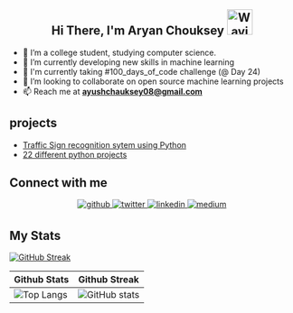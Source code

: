 <h2 align="center">
    Hi There, I'm Aryan Chouksey
    <img src="https://raw.githubusercontent.com/nixin72/nixin72/master/wave.gif" 
         alt="Waving hand animated gif"
         height="45"
         width="45" />
</h3>


- 🔭 I’m a college student, studying computer science.
- 🌱 I’m currently developing new skills in machine learning
- 🤞 I'm currently taking #100_days_of_code challenge (@ Day 24)
- 👯 I’m looking to collaborate on open source machine learning projects 
- 📫 Reach me at **ayushchauksey08@gmail.com**

## projects
* [Traffic Sign recognition sytem using Python](https://github.com/Dunno-Ikigai/Traffic-sign-recognition)
* [22 different python projects](https://github.com/MrNoBody86/100-Days-of-Code)

## Connect with me  
<div align="center">
<a href="https://github.com/MrNoBody86" target="_blank">
<img src=https://img.shields.io/badge/github-%2324292e.svg?&style=for-the-badge&logo=github&logoColor=white alt=github style="margin-bottom: 5px;" />
</a>
<a href="https://twitter.com/Chauksey_Aryan" target="_blank">
<img src=https://img.shields.io/badge/twitter-%2300acee.svg?&style=for-the-badge&logo=twitter&logoColor=white alt=twitter style="margin-bottom: 5px;" />
</a>
<a href="https://www.linkedin.com/in/aryan-chouksey" target="_blank">
<img src=https://img.shields.io/badge/linkedin-%231E77B5.svg?&style=for-the-badge&logo=linkedin&logoColor=white alt=linkedin style="margin-bottom: 5px;" />
</a>
<a href="https://medium.com/@ayushchauksey08" target="_blank">
<img src=https://img.shields.io/badge/medium-%23292929.svg?&style=for-the-badge&logo=medium&logoColor=white alt=medium style="margin-bottom: 5px;" />
</a>  
</div>  

## My Stats
[![GitHub Streak](http://github-readme-streak-stats.herokuapp.com?user=MrNoBody86&theme=merko&hide_border=true&date_format=M%20j%5B%2C%20Y%5D)](https://git.io/streak-stats)

| Github Stats | Github Streak |
|--------------|---------------|
|![Top Langs](https://github-readme-stats.vercel.app/api/top-langs/?username=MrNoBody86&layout=compact&theme=tokyonight&hide=css,ejs,html,jupyter,yacc,lex,c%20notebook&langs_count=8) | ![GitHub stats](https://github-readme-stats.vercel.app/api?username=MrNoBody86&show_icons=true&count_private=true&theme=tokyonight)    |


